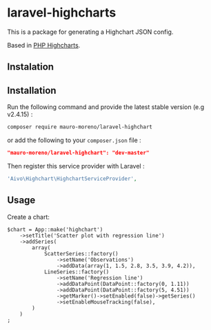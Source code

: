# laravel-highcharts
This is a package for generating a Highchart JSON config.

Based in [PHP Highcharts](https://github.com/misd-service-development/php-highcharts).

Instalation
-----

## Installation

Run the following command and provide the latest stable version (e.g v2.4.15) :

```bash
composer require mauro-moreno/laravel-highchart
```

or add the following to your `composer.json` file :

```json
"mauro-moreno/laravel-highchart": "dev-master"
```

Then register this service provider with Laravel :

```php
'Aivo\Highchart\HighchartServiceProvider',
```

Usage
-----

Create a chart:

    $chart = App::make('highchart')
        ->setTitle('Scatter plot with regression line')
        ->addSeries(
            array(
                ScatterSeries::factory()
                    ->setName('Observations')
                    ->addData(array(1, 1.5, 2.8, 3.5, 3.9, 4.2)),
                LineSeries::factory()
                    ->setName('Regression line')
                    ->addDataPoint(DataPoint::factory(0, 1.11))
                    ->addDataPoint(DataPoint::factory(5, 4.51))
                    ->getMarker()->setEnabled(false)->getSeries()
                    ->setEnableMouseTracking(false),
            )
        )
    ;